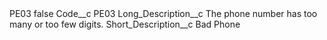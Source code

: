 <?xml version="1.0" encoding="UTF-8"?>
<CustomMetadata xmlns="http://soap.sforce.com/2006/04/metadata" xmlns:xsi="http://www.w3.org/2001/XMLSchema-instance" xmlns:xsd="http://www.w3.org/2001/XMLSchema">
    <label>PE03</label>
    <protected>false</protected>
    <values>
        <field>Code__c</field>
        <value xsi:type="xsd:string">PE03</value>
    </values>
    <values>
        <field>Long_Description__c</field>
        <value xsi:type="xsd:string">The phone number has too many or too few digits.</value>
    </values>
    <values>
        <field>Short_Description__c</field>
        <value xsi:type="xsd:string">Bad Phone</value>
    </values>
</CustomMetadata>
